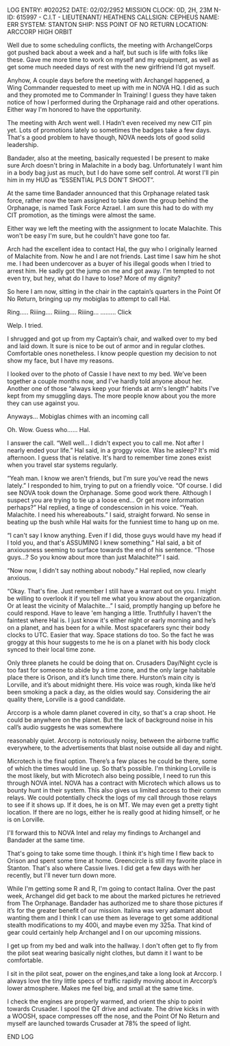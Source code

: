 LOG ENTRY: #020252
DATE: 02/02/2952
MISSION CLOCK: 0D, 2H, 23M
N-ID: 615997 - C.I.T - LIEUTENANT/ HEATHENS
CALLSIGN: CEPHEUS
NAME: ERR
SYSTEM: STANTON
SHIP: NSS POINT OF NO RETURN
LOCATION: ARCCORP HIGH ORBIT

  

Well due to some scheduling conflicts, the meeting with ArchangelCorps got pushed back about a week and a half, but such is life with folks like these. Gave me more time to work on myself and my equipment, as well as get some much needed days of rest with the new girlfriend I’d got myself.

  

Anyhow, A couple days before the meeting with Archangel happened, a Wing Commander requested to meet up with me in NOVA HQ. I did as such and they promoted me to Commander In Training! I guess they have taken notice of how I performed during the Orphanage raid and other operations. Either way I'm honored to have the opportunity.

  

The meeting with Arch went well. I Hadn’t even received my new CIT pin yet. Lots of promotions lately so sometimes the badges take a few days. That's a good problem to have though, NOVA needs lots of good solid leadership.

  

Bandader, also at the meeting, basically requested I be present to make sure Arch doesn't bring in Malachite in a body bag. Unfortunately I want him in a body bag just as much, but I do have some self control. At worst I'll pin him in my HUD as “ESSENTIAL PLS DON'T SHOOT”.

  

At the same time Bandader announced that this Orphanage related task force, rather now the team assigned to take down the group behind the Orphanage, is named Task Force Azrael. I am sure this had to do with my CIT promotion, as the timings were almost the same.

  

Either way we left the meeting with the assignment to locate Malachite. This won't be easy I'm sure, but he couldn't have gone too far.

  

Arch had the excellent idea to contact Hal, the guy who I originally learned of Malachite from. Now he and I are not friends. Last time I saw him he shot me. I had been undercover as a buyer of his illegal goods when I tried to arrest him. He sadly got the jump on me and got away. I'm tempted to not even try, but hey, what do I have to lose? More of my dignity?

So here I am now, sitting in the chair in the captain’s quarters in the Point Of No Return, bringing up my mobiglas to attempt to call Hal.

  

Ring..... Riiing.... Riiing.... Riiing... ......... Click

Welp. I tried.

I shrugged and got up from my Captain’s chair, and walked over to my bed and laid down. It sure is nice to be out of armor and in regular clothes. Comfortable ones nonetheless. I know people question my decision to not show my face, but I have my reasons.

I looked over to the photo of Cassie I have next to my bed. We’ve been together a couple months now, and I've hardly told anyone about her. Another one of those “always keep your friends at arm's length” habits I've kept from my smuggling days. The more people know about you the more they can use against you.

  

Anyways... Mobiglas chimes with an incoming call

Oh. Wow. Guess who...... Hal.

I answer the call. “Well well... I didn't expect you to call me. Not after I nearly ended your life.” Hal said, in a groggy voice. Was he asleep? It's mid afternoon. I guess that is relative. It's hard to remember time zones exist when you travel star systems regularly.

  

“Yeah man. I know we aren't friends, but I'm sure you’ve read the news lately.” I responded to him, trying to put on a friendly voice. “Of course. I did see NOVA took down the Orphanage. Some good work there. Although I suspect you are trying to tie up a loose end... Or get more information perhaps?” Hal replied, a tinge of condescension in his voice. “Yeah. Malachite. I need his whereabouts.” I said, straight forward. No sense in beating up the bush while Hal waits for the funniest time to hang up on me.

  

“I can't say I know anything. Even if I did, those guys would have my head if I told you, and that's ASSUMING I knew something.” Hal said, a bit of anxiousness seeming to surface towards the end of his sentence. “Those guys...? So you know about more than just Malachite?” I said.

“Now now, I didn't say nothing about nobody.” Hal replied, now clearly anxious.

  

“Okay. That's fine. Just remember I still have a warrant out on you. I might be willing to overlook it if you tell me what you know about the organization. Or at least the vicinity of Malachite...” I said, promptly hanging up before he could respond. Have to leave 'em hanging a little. Truthfully I haven't the faintest where Hal is. I just know it's either night or early morning and he’s on a planet, and has been for a while. Most spacefarers sync their body clocks to UTC. Easier that way. Space stations do too. So the fact he was groggy at this hour suggests to me he is on a planet with his body clock synced to their local time zone.

  

Only three planets he could be doing that on. Crusaders Day/Night cycle is too fast for someone to abide by a time zone, and the only large habitable place there is Orison, and it’s lunch time there. Hurston’s main city is Lorville, and it’s about midnight there. His voice was rough, kinda like he’d been smoking a pack a day, as the oldies would say. Considering the air quality there, Lorville is a good candidate.

  

Arccorp is a whole damn planet covered in city, so that's a crap shoot. He could be anywhere on the planet. But the lack of background noise in his call’s audio suggests he was somewhere

reasonably quiet. Arccorp is notoriously noisy, between the airborne traffic everywhere, to the advertisements that blast noise outside all day and night.

  

Microtech is the final option. There’s a few places he could be there, some of which the times would line up. So that’s possible. I'm thinking Lorville is the most likely, but with Microtech also being possible, I need to run this through NOVA intel. NOVA has a contract with Microtech which allows us to bounty hunt in their system. This also gives us limited access to their comm relays. We could potentially check the logs of my call through those relays to see if it shows up. If it does, he is on MT. We may even get a pretty tight location. If there are no logs, either he is really good at hiding himself, or he is on Lorville.

  

I'll forward this to NOVA Intel and relay my findings to Archangel and Bandader at the same time.

That's going to take some time though. I think it's high time I flew back to Orison and spent some time at home. Greencircle is still my favorite place in Stanton. That's also where Cassie lives. I did get a few days with her recently, but I'll never turn down more.

  

While I'm getting some R and R, I'm going to contact Italina. Over the past week, Archangel did get back to me about the marked pictures he retrieved from The Orphanage. Bandader has authorized me to share those pictures if it’s for the greater benefit of our mission. Italina was very adamant about wanting them and I think I can use them as leverage to get some additional stealth modifications to my 400i, and maybe even my 325a. That kind of gear could certainly help Archangel and I on our upcoming missions.

  

I get up from my bed and walk into the hallway. I don't often get to fly from the pilot seat wearing basically night clothes, but damn it I want to be comfortable.

I sit in the pilot seat, power on the engines,and take a long look at Arccorp. I always love the tiny little specs of traffic rapidly moving about in Arccorp’s lower atmosphere. Makes me feel big, and small at the same time.

  

I check the engines are properly warmed, and orient the ship to point towards Crusader. I spool the QT drive and activate. The drive kicks in with a WOOSH, space compresses off the nose, and the Point Of No Return and myself are launched towards Crusader at 78% the speed of light.

  

END LOG